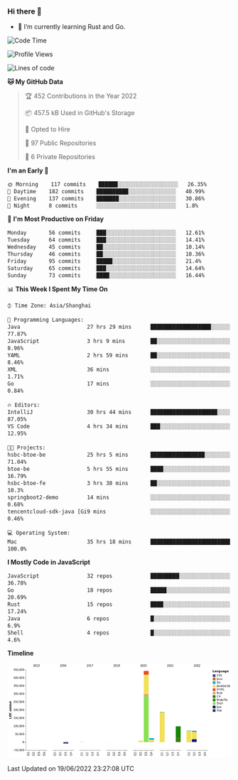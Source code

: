 ### Hi there 👋

- 🌱 I’m currently learning Rust and Go.

<!--START_SECTION:waka-->
![Code Time](http://img.shields.io/badge/Code%20Time-461%20hrs%2027%20mins-blue)

![Profile Views](http://img.shields.io/badge/Profile%20Views-0-blue)

![Lines of code](https://img.shields.io/badge/From%20Hello%20World%20I%27ve%20Written-900%20Thousand%20lines%20of%20code-blue)

**🐱 My GitHub Data** 

> 🏆 452 Contributions in the Year 2022
 > 
> 📦 457.5 kB Used in GitHub's Storage 
 > 
> 💼 Opted to Hire
 > 
> 📜 97 Public Repositories 
 > 
> 🔑 6 Private Repositories  
 > 
**I'm an Early 🐤** 

```text
🌞 Morning    117 commits    ██████░░░░░░░░░░░░░░░░░░░   26.35% 
🌆 Daytime    182 commits    ██████████░░░░░░░░░░░░░░░   40.99% 
🌃 Evening    137 commits    ███████░░░░░░░░░░░░░░░░░░   30.86% 
🌙 Night      8 commits      ░░░░░░░░░░░░░░░░░░░░░░░░░   1.8%

```
📅 **I'm Most Productive on Friday** 

```text
Monday       56 commits     ███░░░░░░░░░░░░░░░░░░░░░░   12.61% 
Tuesday      64 commits     ███░░░░░░░░░░░░░░░░░░░░░░   14.41% 
Wednesday    45 commits     ██░░░░░░░░░░░░░░░░░░░░░░░   10.14% 
Thursday     46 commits     ██░░░░░░░░░░░░░░░░░░░░░░░   10.36% 
Friday       95 commits     █████░░░░░░░░░░░░░░░░░░░░   21.4% 
Saturday     65 commits     ███░░░░░░░░░░░░░░░░░░░░░░   14.64% 
Sunday       73 commits     ████░░░░░░░░░░░░░░░░░░░░░   16.44%

```


📊 **This Week I Spent My Time On** 

```text
⌚︎ Time Zone: Asia/Shanghai

💬 Programming Languages: 
Java                     27 hrs 29 mins      ███████████████████░░░░░░   77.87% 
JavaScript               3 hrs 9 mins        ██░░░░░░░░░░░░░░░░░░░░░░░   8.96% 
YAML                     2 hrs 59 mins       ██░░░░░░░░░░░░░░░░░░░░░░░   8.46% 
XML                      36 mins             ░░░░░░░░░░░░░░░░░░░░░░░░░   1.71% 
Go                       17 mins             ░░░░░░░░░░░░░░░░░░░░░░░░░   0.84%

🔥 Editors: 
IntelliJ                 30 hrs 44 mins      █████████████████████░░░░   87.05% 
VS Code                  4 hrs 34 mins       ███░░░░░░░░░░░░░░░░░░░░░░   12.95%

🐱‍💻 Projects: 
hsbc-btoe-be             25 hrs 5 mins       █████████████████░░░░░░░░   71.04% 
btoe-be                  5 hrs 55 mins       ████░░░░░░░░░░░░░░░░░░░░░   16.79% 
hsbc-btoe-fe             3 hrs 38 mins       ██░░░░░░░░░░░░░░░░░░░░░░░   10.3% 
springboot2-demo         14 mins             ░░░░░░░░░░░░░░░░░░░░░░░░░   0.68% 
tencentcloud-sdk-java [Gi9 mins              ░░░░░░░░░░░░░░░░░░░░░░░░░   0.46%

💻 Operating System: 
Mac                      35 hrs 18 mins      █████████████████████████   100.0%

```

**I Mostly Code in JavaScript** 

```text
JavaScript               32 repos            █████████░░░░░░░░░░░░░░░░   36.78% 
Go                       18 repos            █████░░░░░░░░░░░░░░░░░░░░   20.69% 
Rust                     15 repos            ████░░░░░░░░░░░░░░░░░░░░░   17.24% 
Java                     6 repos             █░░░░░░░░░░░░░░░░░░░░░░░░   6.9% 
Shell                    4 repos             █░░░░░░░░░░░░░░░░░░░░░░░░   4.6%

```


**Timeline**

![Chart not found](https://raw.githubusercontent.com/elton/elton/main/charts/bar_graph.png) 


 Last Updated on 19/06/2022 23:27:08 UTC
<!--END_SECTION:waka-->

<!--
**elton/elton** is a ✨ _special_ ✨ repository because its `README.md` (this file) appears on your GitHub profile.

Here are some ideas to get you started:

- 🔭 I’m currently working on ...
- 🌱 I’m currently learning ...
- 👯 I’m looking to collaborate on ...
- 🤔 I’m looking for help with ...
- 💬 Ask me about ...
- 📫 How to reach me: ...
- 😄 Pronouns: ...
- ⚡ Fun fact: ...
-->
